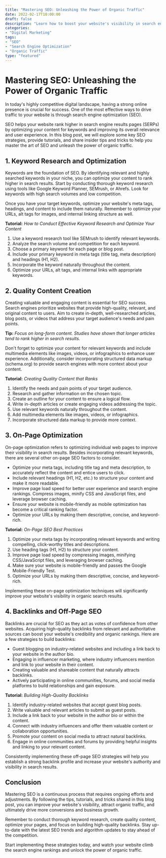 ```yaml
--- 
title: "Mastering SEO: Unleashing the Power of Organic Traffic" 
date: 2022-02-17T10:00:00
draft: false 
description: "Learn how to boost your website's visibility in search engine results with these SEO tips and tricks."
categories: 
- "Digital Marketing" 
tags: 
- "SEO" 
- "Search Engine Optimization" 
- "Organic Traffic" 
type: "featured" 
--- 
```


# Mastering SEO: Unleashing the Power of Organic Traffic

In today's highly competitive digital landscape, having a strong online presence is crucial for success. One of the most effective ways to drive traffic to your website is through search engine optimization (SEO).

SEO helps your website rank higher in search engine results pages (SERPs) by optimizing your content for keywords and improving its overall relevance and user experience. In this blog post, we will explore some key SEO strategies, provide tutorials, and share insider tips and tricks to help you master the art of SEO and unleash the power of organic traffic.

## 1. Keyword Research and Optimization

Keywords are the foundation of SEO. By identifying relevant and highly searched keywords in your niche, you can optimize your content to rank higher in search results. Start by conducting thorough keyword research using tools like Google Keyword Planner, SEMrush, or Ahrefs. Look for keywords with high search volumes and low competition.

Once you have your target keywords, optimize your website's meta tags, headings, and content to include them naturally. Remember to optimize your URLs, alt tags for images, and internal linking structure as well.

**Tutorial:** *How to Conduct Effective Keyword Research and Optimize Your Content*

1. Use a keyword research tool like SEMrush to identify relevant keywords.
2. Analyze the search volume and competition for each keyword.
3. Choose a primary keyword for each page or blog post.
4. Include your primary keyword in meta tags (title tag, meta description) and headings (H1, H2).
5. Incorporate the keyword naturally throughout the content.
6. Optimize your URLs, alt tags, and internal links with appropriate keywords.

## 2. Quality Content Creation

Creating valuable and engaging content is essential for SEO success. Search engines prioritize websites that provide high-quality, relevant, and original content to users. Aim to create in-depth, well-researched articles, blog posts, or videos that address your target audience's needs and pain points.

**Tip:** *Focus on long-form content. Studies have shown that longer articles tend to rank higher in search results.*

Don't forget to optimize your content for relevant keywords and include multimedia elements like images, videos, or infographics to enhance user experience. Additionally, consider incorporating structured data markup (schema.org) to provide search engines with more context about your content.

**Tutorial:** *Creating Quality Content that Ranks*

1. Identify the needs and pain points of your target audience.
2. Research and gather information on the chosen topic.
3. Create an outline for your content to ensure a logical flow.
4. Write in-depth articles or create engaging videos addressing the topic.
5. Use relevant keywords naturally throughout the content.
6. Add multimedia elements like images, videos, or infographics.
7. Incorporate structured data markup to provide more context.

## 3. On-Page Optimization

On-page optimization refers to optimizing individual web pages to improve their visibility in search results. Besides incorporating relevant keywords, there are several other on-page SEO factors to consider.

- Optimize your meta tags, including title tag and meta description, to accurately reflect the content and entice users to click.
- Include relevant headings (H1, H2, etc.) to structure your content and make it more readable.
- Improve page load speed for better user experience and search engine rankings. Compress images, minify CSS and JavaScript files, and leverage browser caching.
- Ensure your website is mobile-friendly as mobile optimization has become a critical ranking factor.
- Optimize your URLs by making them descriptive, concise, and keyword-rich.

**Tutorial:** *On-Page SEO Best Practices*

1. Optimize your meta tags by incorporating relevant keywords and writing compelling, click-worthy titles and descriptions.
2. Use heading tags (H1, H2) to structure your content.
3. Improve page load speed by compressing images, minifying CSS/JavaScript files, and leveraging browser caching.
4. Make sure your website is mobile-friendly and passes the Google Mobile-Friendly Test.
5. Optimize your URLs by making them descriptive, concise, and keyword-rich.

Implementing these on-page optimization techniques will significantly improve your website's visibility in organic search results.

## 4. Backlinks and Off-Page SEO

Backlinks are crucial for SEO as they act as votes of confidence from other websites. Acquiring high-quality backlinks from relevant and authoritative sources can boost your website's credibility and organic rankings. Here are a few strategies to build backlinks:

- Guest blogging on industry-related websites and including a link back to your website in the author bio.
- Engaging in influencer marketing, where industry influencers mention and link to your website in their content.
- Creating valuable and shareable content that naturally attracts backlinks.
- Actively participating in online communities, forums, and social media platforms to build relationships and gain exposure.

**Tutorial:** *Building High-Quality Backlinks*

1. Identify industry-related websites that accept guest blog posts.
2. Write valuable and relevant articles to submit as guest posts.
3. Include a link back to your website in the author bio or within the content.
4. Connect with industry influencers and offer them valuable content or collaboration opportunities.
5. Promote your content on social media to attract natural backlinks.
6. Engage in online communities and forums by providing helpful insights and linking to your relevant content.

Consistently implementing these off-page SEO strategies will help you establish a strong backlink profile and increase your website's authority and visibility in search results.

## Conclusion

Mastering SEO is a continuous process that requires ongoing efforts and adjustments. By following the tips, tutorials, and tricks shared in this blog post, you can improve your website's visibility, attract organic traffic, and ultimately drive more conversions and business growth.

Remember to conduct thorough keyword research, create quality content, optimize your pages, and focus on building high-quality backlinks. Stay up-to-date with the latest SEO trends and algorithm updates to stay ahead of the competition.

Start implementing these strategies today, and watch your website climb the search engine rankings and unlock the power of organic traffic.
